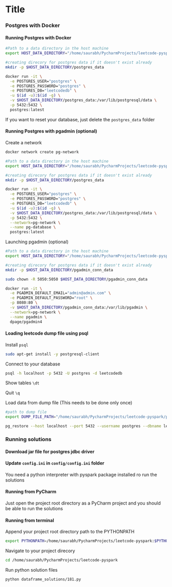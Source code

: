 # Title

### Postgres with Docker

#### Running Postgres with Docker

```bash
#Path to a data directory in the host machine
export HOST_DATA_DIRECTORY="/home/saurabh/PycharmProjects/leetcode-pyspark/postgres_docker/data"

#creating direcory for postgres data if it doesn't exist already
mkdir -p $HOST_DATA_DIRECTORY/postgres_data

docker run -it \
  -e POSTGRES_USER="postgres" \
  -e POSTGRES_PASSWORD="postgres" \
  -e POSTGRES_DB="leetcodedb" \
  -u $(id -u):$(id -g) \
  -v $HOST_DATA_DIRECTORY/postgres_data:/var/lib/postgresql/data \
  -p 5432:5432 \
  postgres:latest
```
If you want to reset your database, just delete the `postgres_data` folder


#### Running Postgres with pgadmin (optional)

Create a network

```bash
docker network create pg-network
```

```bash
#Path to a data directory in the host machine
export HOST_DATA_DIRECTORY="/home/saurabh/PycharmProjects/leetcode-pyspark/postgres_docker/data"

#creating direcory for postgres data if it doesn't exist already
mkdir -p $HOST_DATA_DIRECTORY/postgres_data

docker run -it \
  -e POSTGRES_USER="postgres" \
  -e POSTGRES_PASSWORD="postgres" \
  -e POSTGRES_DB="leetcodedb" \
  -u $(id -u):$(id -g) \
  -v $HOST_DATA_DIRECTORY/postgres_data:/var/lib/postgresql/data \
  -p 5432:5432 \
  --network=pg-network \
  --name pg-database \
  postgres:latest
```

Launching pgadmin (optional)

```bash
#Path to a data directory in the host machine
export HOST_DATA_DIRECTORY="/home/saurabh/PycharmProjects/leetcode-pyspark/postgres_docker/data"

#creating direcory for postgres data if it doesn't exist already
mkdir -p $HOST_DATA_DIRECTORY/pgadmin_conn_data

sudo chown -R 5050:5050 $HOST_DATA_DIRECTORY/pgadmin_conn_data

docker run -it \
  -e PGADMIN_DEFAULT_EMAIL="admin@admin.com" \
  -e PGADMIN_DEFAULT_PASSWORD="root" \
  -p 8080:80 \
  -v $HOST_DATA_DIRECTORY/pgadmin_conn_data:/var/lib/pgadmin \
  --network=pg-network \
  --name pgadmin \
  dpage/pgadmin4
```


#### Loading leetcode dump file using psql

Install `psql`
```bash
sudo apt-get install -y postgresql-client
```
Connect to your database
```bash
psql -h localhost -p 5432 -U postgres -d leetcodedb
```

Show tables
`\dt`

Quit
`\q`

Load data from dump file
(This needs to be done only once)
```bash
#path to dump file
export DUMP_FILE_PATH="/home/saurabh/PycharmProjects/leetcode-pyspark/postgresql_dump_file/leetcodedb.sql"

pg_restore --host localhost --port 5432 --username postgres --dbname leetcodedb --verbose $DUMP_FILE_PATH
```

### Running solutions

#### Download jar file for postgres jdbc driver

#### Update `config.ini` in `config/config.ini` folder

You need a python interpreter with pyspark package installed ro run the solutions
#### Running from PyCharm
Just open the project root directory as a PyCharm project and you should be able to run the solutions

#### Running from terminal
Append your project root directory path to the PYTHONPATH
```bash
export PYTHONPATH=/home/saurabh/PycharmProjects/leetcode-pyspark:$PYTHONPATH
```

Navigate to your project direcory

```bash
cd /home/saurabh/PycharmProjects/leetcode-pyspark
```

Run python solution files
```bash
python dataframe_solutions/181.py 
```


